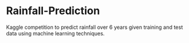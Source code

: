 # Rainfall-Prediction
Kaggle competition to predict rainfall over 6 years given training and test data using machine learning techniques.
